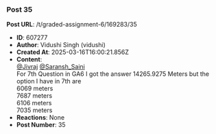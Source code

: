 ### Post 35
**Post URL**: /t/graded-assignment-6/169283/35
- **ID**: 607277
- **Author**: Vidushi Singh (vidushi)
- **Created At**: 2025-03-16T16:00:21.856Z
- **Content**:  
  <a class="mention" href="/u/jivraj">@Jivraj</a> <a class="mention" href="/u/saransh_saini">@Saransh_Saini</a><br>
For 7th Question in GA6 I got the answer 14265.9275 Meters but the option I have in 7th are<br>
6069 meters<br>
7687 meters<br>
6106 meters<br>
7035 meters
- **Reactions**: None
- **Post Number**: 35

